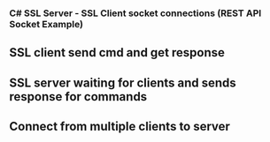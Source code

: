 ### C# SSL Server - SSL Client socket connections (REST API Socket Example)

## SSL client send cmd and get response
## SSL server waiting for clients and sends response for commands
## Connect from multiple clients to server

